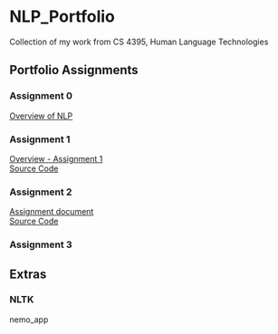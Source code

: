 # NLP_Portfolio
Collection of my work from CS 4395, Human Language Technologies

## Portfolio Assignments
### Assignment 0
[Overview of NLP](https://github.com/trb090020/NLP_Portfolio/blob/main/Overview%20of%20NLP.pdf)
### Assignment 1
[Overview - Assignment 1](https://github.com/trb090020/NLP_Portfolio/blob/c94619411763ea094aff96d2e7488d810d56bdf3/Homework1/Homework%201%20Overview.pdf)  
[Source Code](https://github.com/trb090020/NLP_Portfolio/blob/c94619411763ea094aff96d2e7488d810d56bdf3/Homework1/HW1_trb090020.py)
### Assignment 2
[Assignment document](https://github.com/trb090020/NLP_Portfolio/blob/ae37ab74b1882f8c9425d4a7084b934d7dd5d7cb/Homework2/Portfolio%20Chapter%205%20Word%20Guess%20Game.pdf)  
[Source Code](https://github.com/trb090020/NLP_Portfolio/blob/ae37ab74b1882f8c9425d4a7084b934d7dd5d7cb/Homework2/HW2_trb090020.py)
### Assignment 3

## Extras
### NLTK
nemo_app
